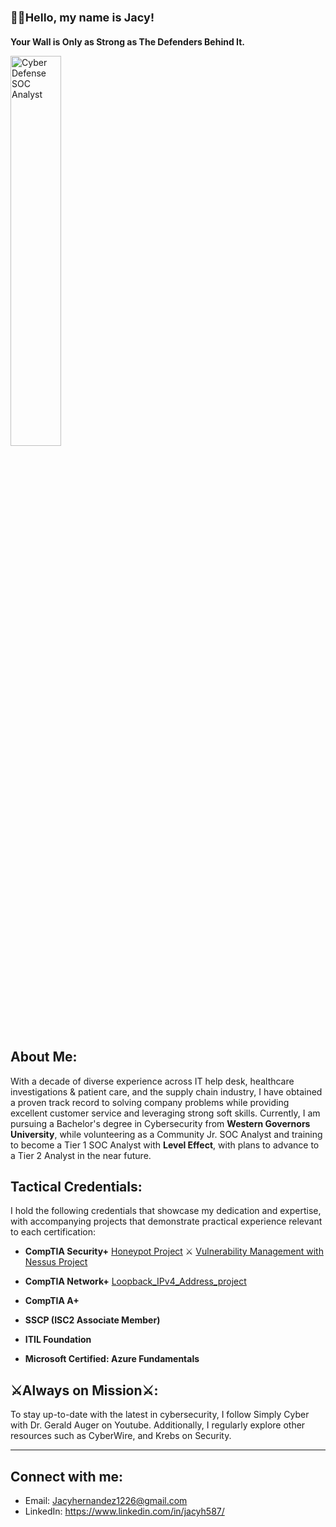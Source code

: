 <h2 style="font-size: 18px;"><b>👋🏼Hello, my name is Jacy!</b></h2>

<h3 style="font-size: 14px;"><b>Your Wall is Only as Strong as The Defenders Behind It.</b></h3>

<img src="https://github.com/user-attachments/assets/696eb9dd-4067-4a2e-914d-193618d0807c" alt="Cyber Defense SOC Analyst" style="width:40%; height:auto;">

## About Me:
With a decade of diverse experience across IT help desk, healthcare investigations & patient care, and the supply chain industry, I have obtained a proven track record to solving company problems while providing excellent customer service and leveraging strong soft skills. Currently, I am pursuing a Bachelor's degree in Cybersecurity from **Western Governors University**, while volunteering as a Community Jr. SOC Analyst and training to become a Tier 1 SOC Analyst with **Level Effect**, with plans to advance to a Tier 2 Analyst in the near future. 

## Tactical Credentials:
I hold the following credentials that showcase my dedication and expertise, with accompanying projects that demonstrate practical experience relevant to each certification:
- **CompTIA Security+**
[Honeypot Project](https://github.com/JacyHernandez/Cyber-Fly-Trap-Project) ⚔️ 
[Vulnerability Management with Nessus Project](https://github.com/JacyHernandez/Nessus-Security-Implementation)

- **CompTIA Network+**
[Loopback_IPv4_Address_project](https://github.com/JacyHernandez/Loopback_Address)

- **CompTIA A+**
- **SSCP (ISC2 Associate Member)**
- **ITIL Foundation**
- **Microsoft Certified: Azure Fundamentals**

## ⚔️Always on Mission⚔️:
To stay up-to-date with the latest in cybersecurity, I follow Simply Cyber with Dr. Gerald Auger on Youtube. Additionally, I regularly explore other resources such as CyberWire, and Krebs on Security.

---

## Connect with me:
- Email: Jacyhernandez1226@gmail.com
- LinkedIn: https://www.linkedin.com/in/jacyh587/


